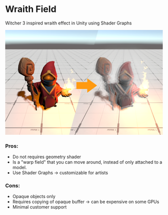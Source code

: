 # Wraith Field

Witcher 3 inspired wraith effect in Unity using Shader Graphs

![img](./Screenshots/Cover.png)

### Pros: 
 - Do not requires geometry shader
 - Is a "warp field" that you can move around, instead of only attached to a model.
 - Use Shader Graphs -> customizable for artists
### Cons:
 - Opaque objects only
 - Requires copying of opaque buffer -> can be expensive on some GPUs
 - Minimal customer support
